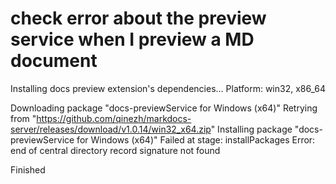 # check error about the preview service when I preview a MD document

Installing docs preview extension's dependencies...
Platform: win32, x86_64

Downloading package "docs-previewService for Windows (x64)" 	Retrying from "https://github.com/qinezh/markdocs-server/releases/download/v1.0.14/win32_x64.zip"
Installing package "docs-previewService for Windows (x64)"
Failed at stage: installPackages
Error: end of central directory record signature not found

Finished